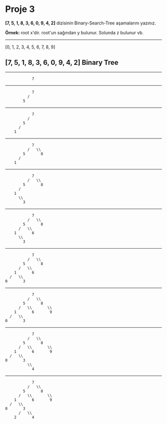 # Proje 3

**[7, 5, 1, 8, 3, 6, 0, 9, 4, 2]** dizisinin Binary-Search-Tree aşamalarını yazınız.

**Örnek:** root x'dir. root'un sağından y bulunur. Solunda z bulunur vb.

---

[0, 1, 2, 3, 4, 5, 6, 7, 8, 9]

## [7, 5, 1, 8, 3, 6, 0, 9, 4, 2] Binary Tree

---

```
            7

```

---

```
            7
          /
        5

```

---

```
            7
          /
        5
      /
    1

```

---

```
            7
          /   \\
        5       8
      /
    1

```

---

```
            7
          /   \\
        5       8
      /
    1
      \\
        3

```

---

```
            7
          /   \\
        5       8
      /   \\
    1       6
      \\
        3

```

---

```
            7
          /   \\
        5       8
      /   \\
    1       6
  /   \\
0       3

```

---

```
            7
          /   \\
        5       8
      /   \\       \\
    1       6       9
  /   \\
0       3

```

---

```
            7
          /   \\
        5       8
      /   \\       \\
    1       6       9
  /   \\
0       3
          \\
            4

```

---

```
            7
          /   \\
        5       8
      /   \\       \\
    1       6       9
  /   \\
0       3
      /   \\
    2       4

```